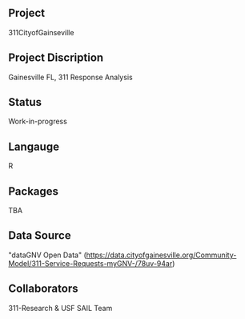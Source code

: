 Project
--------
311CityofGainseville

Project Discription
--------------------
Gainesville FL, 311 Response Analysis

Status
---------
Work-in-progress

Langauge
---------
R

Packages
--------
TBA

Data Source
------------
"dataGNV Open Data" (https://data.cityofgainesville.org/Community-Model/311-Service-Requests-myGNV-/78uv-94ar)

Collaborators
----------
311-Research & USF SAIL Team
